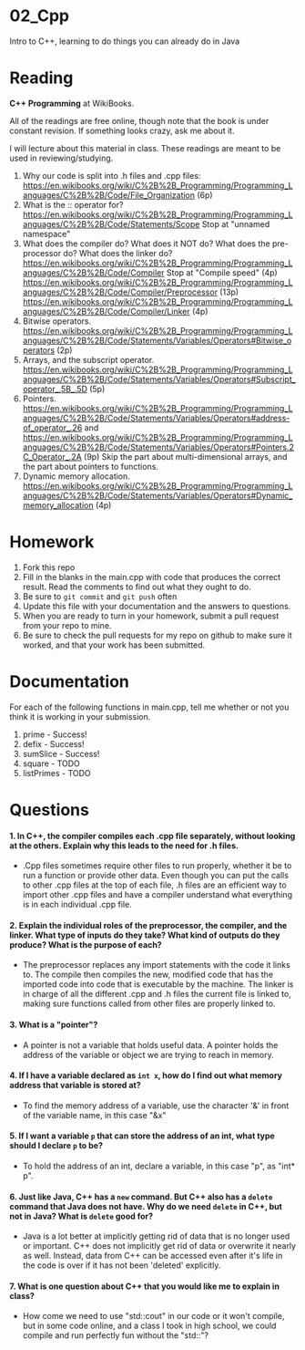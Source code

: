 02_Cpp
======

Intro to C++, learning to do things you can already do in Java

Reading
=======

**C++ Programming** at WikiBooks.

All of the readings are free online, though note that the book is under constant revision. If something looks crazy, ask me about it.

I will lecture about this material in class. These readings are meant to be used in reviewing/studying.

1. Why our code is split into .h files and .cpp files: https://en.wikibooks.org/wiki/C%2B%2B_Programming/Programming_Languages/C%2B%2B/Code/File_Organization (6p)
2. What is the :: operator for? https://en.wikibooks.org/wiki/C%2B%2B_Programming/Programming_Languages/C%2B%2B/Code/Statements/Scope Stop at "unnamed namespace"
3. What does the compiler do? What does it NOT do? What does the pre-processor do? What does the linker do? https://en.wikibooks.org/wiki/C%2B%2B_Programming/Programming_Languages/C%2B%2B/Code/Compiler Stop at "Compile speed" (4p) https://en.wikibooks.org/wiki/C%2B%2B_Programming/Programming_Languages/C%2B%2B/Code/Compiler/Preprocessor (13p) https://en.wikibooks.org/wiki/C%2B%2B_Programming/Programming_Languages/C%2B%2B/Code/Compiler/Linker (4p)
4. Bitwise operators. https://en.wikibooks.org/wiki/C%2B%2B_Programming/Programming_Languages/C%2B%2B/Code/Statements/Variables/Operators#Bitwise_operators (2p)
5. Arrays, and the subscript operator. https://en.wikibooks.org/wiki/C%2B%2B_Programming/Programming_Languages/C%2B%2B/Code/Statements/Variables/Operators#Subscript_operator_.5B_.5D (5p)
6. Pointers. https://en.wikibooks.org/wiki/C%2B%2B_Programming/Programming_Languages/C%2B%2B/Code/Statements/Variables/Operators#address-of_operator_.26 and https://en.wikibooks.org/wiki/C%2B%2B_Programming/Programming_Languages/C%2B%2B/Code/Statements/Variables/Operators#Pointers.2C_Operator_.2A (9p) Skip the part about multi-dimensional arrays, and the part about pointers to functions.
7. Dynamic memory allocation. https://en.wikibooks.org/wiki/C%2B%2B_Programming/Programming_Languages/C%2B%2B/Code/Statements/Variables/Operators#Dynamic_memory_allocation (4p)

Homework
========

1. Fork this repo
3. Fill in the blanks in the main.cpp with code that produces the correct result. Read the comments to find out what they ought to do.
4. Be sure to `git commit` and `git push` often
5. Update this file with your documentation and the answers to questions.
6. When you are ready to turn in your homework, submit a pull request from your repo to mine.
7. Be sure to check the pull requests for my repo on github to make sure it worked, and that your work has been submitted.

Documentation
=========

For each of the following functions in main.cpp, tell me whether or not you think it is working in your submission.

1. prime - Success!
2. defix - Success!
3. sumSlice - Success!
4. square - TODO
5. listPrimes - TODO

Questions
=======

#### 1. In C++, the compiler compiles each .cpp file separately, without looking at the others. Explain why this leads to the need for .h files.  
 - .Cpp files sometimes require other files to run properly, whether it be to run a function or provide other data.  Even though you can put the calls to other .cpp files at the top of each file, .h files are an efficient way to import other .cpp files and have a compiler understand what everything is in each individual .cpp file.

#### 2. Explain the individual roles of the preprocessor, the compiler, and the linker. What type of inputs do they take? What kind of outputs do they produce? What is the purpose of each?
 - The preprocessor replaces any import statements with the code it links to.  The compile then compiles the new, modified code that has the imported code into code that is executable by the machine.  The linker is in charge of all the different .cpp and .h files the current file is linked to, making sure functions called from other files are properly linked to.

#### 3. What is a "pointer"?
 - A pointer is not a variable that holds useful data.  A pointer holds the address of the variable or object we are trying to reach in memory.

#### 4. If I have a variable declared as `int x`, how do I find out what memory address that variable is stored at?
 - To find the memory address of a variable, use the character '&' in front of the variable name, in this case "&x"

#### 5. If I want a variable `p` that can store the address of an int, what type should I declare `p` to be?
 - To hold the address of an int, declare a variable, in this case "p", as "int* p".

#### 6. Just like Java, C++ has a `new` command. But C++ also has a `delete` command that Java does not have. Why do we need `delete` in C++, but not in Java? What is `delete` good for?
 - Java is a lot better at implicitly getting rid of data that is no longer used or important.  C++ does not implicitly get rid of data or overwrite it nearly as well.  Instead, data from C++ can be accessed even after it's life in the code is over if it has not been 'deleted' explicitly.  

#### 7. What is one question about C++ that you would like me to explain in class?
 - How come we need to use "std::cout" in our code or it won't compile, but in some code online, and a class I took in high school, we could compile and run perfectly fun without the "std::"?
